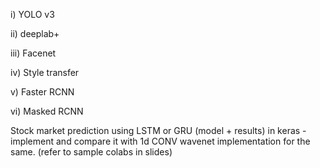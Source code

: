 
i) YOLO v3

ii) deeplab+

iii) Facenet

iv) Style transfer

v) Faster RCNN

vi) Masked RCNN

Stock market prediction using LSTM or GRU (model + results) in keras - implement and compare it with 1d CONV wavenet implementation for the same. (refer to sample colabs in slides)
